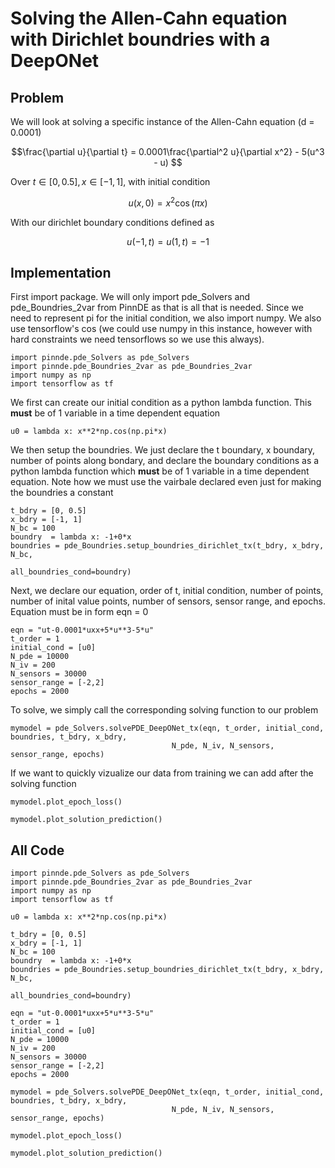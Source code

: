 # Solving the Allen-Cahn equation with Dirichlet boundries with a DeepONet

## Problem
We will look at solving a specific instance of the Allen-Cahn equation (d = 0.0001)

$$\frac{\partial u}{\partial t} = 0.0001\frac{\partial^2 u}{\partial x^2} - 5(u^3 - u) $$

Over $t\in[0,0.5], x\in[-1,1]$, with initial condition

$$u(x, 0) = x^2\cos(\pi x)$$

With our dirichlet boundary conditions defined as

$$u(-1, t) = u(1, t) = -1$$

## Implementation

First import package. We will only import pde_Solvers and pde_Boundries_2var from PinnDE as that is all that is needed. Since we need to represent pi for the initial condition, we also import numpy. We also use tensorflow's cos (we could use numpy in this instance, however with hard constraints we need tensorflows so we use this always).

    import pinnde.pde_Solvers as pde_Solvers
    import pinnde.pde_Boundries_2var as pde_Boundries_2var
    import numpy as np
    import tensorflow as tf

We first can create our initial condition as a python lambda function. This **must** be of 1 variable in a time dependent equation

    u0 = lambda x: x**2*np.cos(np.pi*x)

We then setup the boundries. We just declare the t boundary, x boundary, number of points along bondary, and declare the 
boundary conditions as a python lambda function which **must** be of 1 variable in a time dependent equation. Note
how we must use the vairbale declared even just for making the boundries a constant

    t_bdry = [0, 0.5]
    x_bdry = [-1, 1]
    N_bc = 100
    boundry  = lambda x: -1+0*x 
    boundries = pde_Boundries.setup_boundries_dirichlet_tx(t_bdry, x_bdry, N_bc, 
                                                        all_boundries_cond=boundry)

Next, we declare our equation, order of t, initial condition, number of points, number of inital value points, 
number of sensors, sensor range, and epochs. Equation must be in form eqn = 0

    eqn = "ut-0.0001*uxx+5*u**3-5*u"
    t_order = 1
    initial_cond = [u0]
    N_pde = 10000
    N_iv = 200
    N_sensors = 30000
    sensor_range = [-2,2]
    epochs = 2000

To solve, we simply call the corresponding solving function to our problem

    mymodel = pde_Solvers.solvePDE_DeepONet_tx(eqn, t_order, initial_cond, boundries, t_bdry, x_bdry, 
                                        N_pde, N_iv, N_sensors, sensor_range, epochs)

If we want to quickly vizualize our data from training we can add after the solving function

    mymodel.plot_epoch_loss()

    mymodel.plot_solution_prediction()

## All Code

    import pinnde.pde_Solvers as pde_Solvers
    import pinnde.pde_Boundries_2var as pde_Boundries_2var
    import numpy as np
    import tensorflow as tf

    u0 = lambda x: x**2*np.cos(np.pi*x)

    t_bdry = [0, 0.5]
    x_bdry = [-1, 1]
    N_bc = 100
    boundry  = lambda x: -1+0*x 
    boundries = pde_Boundries.setup_boundries_dirichlet_tx(t_bdry, x_bdry, N_bc, 
                                                        all_boundries_cond=boundry)

    eqn = "ut-0.0001*uxx+5*u**3-5*u"
    t_order = 1
    initial_cond = [u0]
    N_pde = 10000
    N_iv = 200
    N_sensors = 30000
    sensor_range = [-2,2]
    epochs = 2000

    mymodel = pde_Solvers.solvePDE_DeepONet_tx(eqn, t_order, initial_cond, boundries, t_bdry, x_bdry, 
                                        N_pde, N_iv, N_sensors, sensor_range, epochs)

    mymodel.plot_epoch_loss()

    mymodel.plot_solution_prediction()